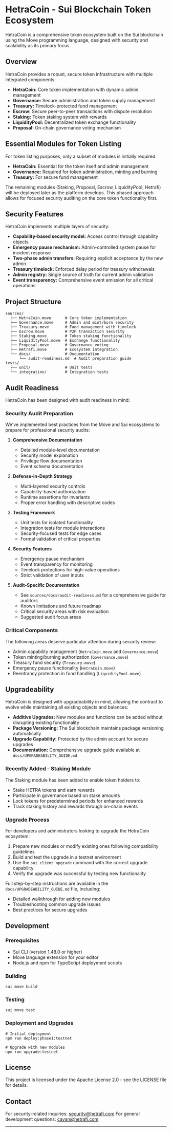 # HetraCoin - Sui Blockchain Token Ecosystem

HetraCoin is a comprehensive token ecosystem built on the Sui blockchain using the Move programming language, designed with security and scalability as its primary focus.

## Overview

HetraCoin provides a robust, secure token infrastructure with multiple integrated components:

- **HetraCoin:** Core token implementation with dynamic admin management
- **Governance:** Secure administration and token supply management
- **Treasury:** Timelock-protected fund management
- **Escrow:** Secure peer-to-peer transactions with dispute resolution
- **Staking:** Token staking system with rewards
- **LiquidityPool:** Decentralized token exchange functionality
- **Proposal:** On-chain governance voting mechanism

## Essential Modules for Token Listing

For token listing purposes, only a subset of modules is initially required:

- **HetraCoin:** Essential for the token itself and admin management
- **Governance:** Required for token administration, minting and burning
- **Treasury:** For secure fund management

The remaining modules (Staking, Proposal, Escrow, LiquidityPool, Hetrafi) will be deployed later as the platform develops. This phased approach allows for focused security auditing on the core token functionality first.

## Security Features

HetraCoin implements multiple layers of security:

- **Capability-based security model:** Access control through capability objects
- **Emergency pause mechanism:** Admin-controlled system pause for incident response
- **Two-phase admin transfers:** Requiring explicit acceptance by the new admin
- **Treasury timelock:** Enforced delay period for treasury withdrawals
- **Admin registry:** Single source of truth for current admin validation
- **Event transparency:** Comprehensive event emission for all critical operations

## Project Structure

```
sources/
  ├── HetraCoin.move      # Core token implementation
  ├── Governance.move     # Admin and mint/burn security
  ├── Treasury.move       # Fund management with timelock
  ├── Escrow.move         # P2P transaction security
  ├── Staking.move        # Token staking functionality
  ├── LiquidityPool.move  # Exchange functionality
  ├── Proposal.move       # Governance voting
  ├── Hetrafi.move        # Ecosystem integration
  └── docs/               # Documentation
      └── audit-readiness.md  # Audit preparation guide
tests/
  ├── unit/               # Unit tests
  └── integration/        # Integration tests
```

## Audit Readiness

HetraCoin has been designed with audit readiness in mind:

### Security Audit Preparation

We've implemented best practices from the Move and Sui ecosystems to prepare for professional security audits:

1. **Comprehensive Documentation**
   - Detailed module-level documentation
   - Security model explanation
   - Privilege flow documentation
   - Event schema documentation

2. **Defense-in-Depth Strategy**
   - Multi-layered security controls
   - Capability-based authorization
   - Runtime assertions for invariants
   - Proper error handling with descriptive codes

3. **Testing Framework**
   - Unit tests for isolated functionality
   - Integration tests for module interactions
   - Security-focused tests for edge cases
   - Formal validation of critical properties

4. **Security Features**
   - Emergency pause mechanism
   - Event transparency for monitoring
   - Timelock protections for high-value operations
   - Strict validation of user inputs

5. **Audit-Specific Documentation**
   - See `sources/docs/audit-readiness.md` for a comprehensive guide for auditors
   - Known limitations and future roadmap
   - Critical security areas with risk evaluation
   - Suggested audit focus areas

### Critical Components

The following areas deserve particular attention during security review:

- Admin capability management (`HetraCoin.move` and `Governance.move`)
- Token minting/burning authorization (`Governance.move`) 
- Treasury fund security (`Treasury.move`)
- Emergency pause functionality (`HetraCoin.move`)
- Reentrancy protection in fund handling (`LiquidityPool.move`)

## Upgradeability

HetraCoin is designed with upgradeability in mind, allowing the contract to evolve while maintaining all existing objects and balances:

- **Additive Upgrades:** New modules and functions can be added without disrupting existing functionality
- **Package Versioning:** The Sui blockchain maintains package versioning automatically
- **Upgrade Capability:** Protected by the admin account for secure upgrades
- **Documentation:** Comprehensive upgrade guide available at `docs/UPGRADEABILITY_GUIDE.md`

### Recently Added - Staking Module

The Staking module has been added to enable token holders to:

- Stake HETRA tokens and earn rewards
- Participate in governance based on stake amounts
- Lock tokens for predetermined periods for enhanced rewards
- Track staking history and rewards through on-chain events

### Upgrade Process

For developers and administrators looking to upgrade the HetraCoin ecosystem:

1. Prepare new modules or modify existing ones following compatibility guidelines
2. Build and test the upgrade in a testnet environment
3. Use the `sui client upgrade` command with the correct upgrade capability
4. Verify the upgrade was successful by testing new functionality

Full step-by-step instructions are available in the `docs/UPGRADEABILITY_GUIDE.md` file, including:
- Detailed walkthrough for adding new modules
- Troubleshooting common upgrade issues
- Best practices for secure upgrades

## Development

### Prerequisites

- Sui CLI (version 1.48.0 or higher)
- Move language extension for your editor
- Node.js and npm for TypeScript deployment scripts

### Building

```
sui move build
```

### Testing

```
sui move test
```

### Deployment and Upgrades

```
# Initial deployment
npm run deploy:phase1:testnet

# Upgrade with new modules
npm run upgrade:testnet
```

## License

This project is licensed under the Apache License 2.0 - see the LICENSE file for details.

## Contact

For security-related inquiries: security@hetrafi.com
For general development questions: cavan@hetrafi.com

---
